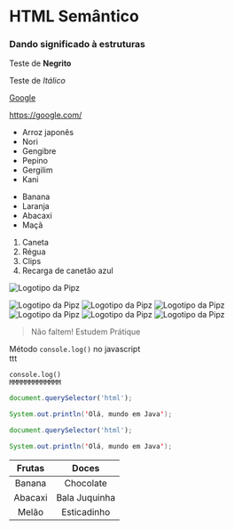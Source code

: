 # HTML Semântico
### Dando significado à estruturas

Teste de **Negrito**

Teste de *Itálico*

[Google](https://google.com/)

<https://google.com/>

* Arroz japonês
* Nori
* Gengibre
* Pepino
* Gergilim
* Kani

- Banana
- Laranja
- Abacaxi
- Maçã

1. Caneta
2. Régua
3. Clips
4. Recarga de canetão azul

![Logotipo da Pipz](https://pipz.io/shared/1/files/logo_academy.JPG)

![Logotipo da Pipz](https://pipz.com/static/images/blog/eddie.png) ![Logotipo da Pipz](https://pipz.com/static/images/blog/eddie.png) ![Logotipo da Pipz](https://pipz.com/static/images/blog/eddie.png) ![Logotipo da Pipz](https://pipz.com/static/images/blog/eddie.png) ![Logotipo da Pipz](https://pipz.com/static/images/blog/eddie.png) ![Logotipo da Pipz](https://pipz.com/static/images/blog/eddie.png)

> Não faltem!
> Estudem
> Prátique

Método `console.log()` no javascript<br>
ttt

`console.log()` <br>
`MMMMMMMMMMMMM`

```js
document.querySelector('html');
```

```java
System.out.println('Olá, mundo em Java');
```

~~~js
document.querySelector('html');
~~~

~~~java
System.out.println('Olá, mundo em Java');
~~~

Frutas | Doces
:--: | :--:
Banana | Chocolate
Abacaxi | Bala Juquinha
Melão | Esticadinho
